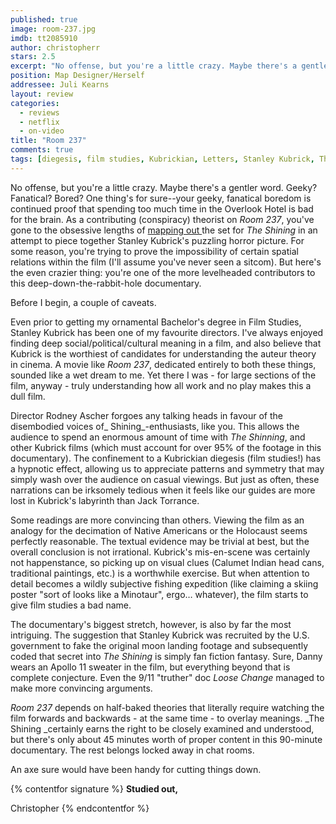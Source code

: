 ```yaml
---
published: true
image: room-237.jpg
imdb: tt2085910
author: christopherr
stars: 2.5
excerpt: "No offense, but you're a little crazy. Maybe there's a gentler word. Geeky? Fanatical? Bored? One thing's for sure--your geeky, fanatical boredom is continued proof that spending too much time in the Overlook Hotel is bad for the brain. As a contributing (conspiracy) theorist on _Room 237_, you've gone to the obsessive lengths of mapping out the set for _The Shining_ in an attempt to piece together Stanley Kubrick's puzzling horror picture. For some reason, you're trying to prove the impossibility of certain spatial relations within the film (I'll assume you've never seen a sitcom). But here's the even crazier thing: you're one of the more levelheaded contributors to this deep-down-the-rabbit-hole documentary."
position: Map Designer/Herself
addressee: Juli Kearns
layout: review
categories:
  - reviews
  - netflix
  - on-video
title: "Room 237"
comments: true
tags: [diegesis, film studies, Kubrickian, Letters, Stanley Kubrick, The Shinning]
---
```

No offense, but you're a little crazy. Maybe there's a gentler word. Geeky? Fanatical? Bored? One thing's for sure--your geeky, fanatical boredom is continued proof that spending too much time in the Overlook Hotel is bad for the brain. As a contributing (conspiracy) theorist on _Room 237_, you've gone to the obsessive lengths of [mapping out ][1]the set for _The Shining_ in an attempt to piece together Stanley Kubrick's puzzling horror picture. For some reason, you're trying to prove the impossibility of certain spatial relations within the film (I'll assume you've never seen a sitcom). But here's the even crazier thing: you're one of the more levelheaded contributors to this deep-down-the-rabbit-hole documentary.

   [1]: http://www.idyllopuspress.com/meanwhile/13834/updated-maps-of-the-shining/

Before I begin, a couple of caveats.

Even prior to getting my ornamental Bachelor's degree in Film Studies, Stanley Kubrick has been one of my favourite directors. I've always enjoyed finding deep social/political/cultural meaning in a film, and also believe that Kubrick is the worthiest of candidates for understanding the auteur theory in cinema. A movie like _Room 237_, dedicated entirely to both these things, sounded like a wet dream to me.  Yet there I was - for large sections of the film, anyway - truly understanding how all work and no play makes this a dull film.

 Director Rodney Ascher forgoes any talking heads in favour of the disembodied voices of_ Shining_-enthusiasts, like you. This allows the audience to spend an enormous amount of time with _The Shinning_, and other Kubrick films (which must account for over 95% of the footage in this documentary). The confinement to a Kubrickian diegesis (film studies!) has a hypnotic effect, allowing us to appreciate patterns and symmetry that may simply wash over the audience on casual viewings. But just as often, these narrations can be irksomely tedious when it feels like our guides are more lost in Kubrick's labyrinth than Jack Torrance.

Some readings are more convincing than others. Viewing the film as an analogy for the decimation of Native Americans or the Holocaust seems perfectly reasonable. The textual evidence may be trivial at best, but the overall conclusion is not irrational. Kubrick's mis-en-scene was certainly not happenstance, so picking up on visual clues (Calumet Indian head cans, traditional paintings, etc.) is a worthwhile exercise. But when attention to detail becomes a wildly subjective fishing expedition (like claiming a skiing poster "sort of looks like a Minotaur", ergo… whatever), the film starts to give film studies a bad name.

The documentary's biggest stretch, however, is also by far the most intriguing. The suggestion that Stanley Kubrick was recruited by the U.S. government to fake the original moon landing footage and subsequently coded that secret into _The Shining_ is simply fan fiction fantasy. Sure, Danny wears an Apollo 11 sweater in the film, but everything beyond that is complete conjecture. Even the 9/11 "truther" doc _Loose Change_ managed to make more convincing arguments.

_Room 237_ depends on half-baked theories that literally require watching the film forwards and backwards - at the same time - to overlay meanings. _The Shining _certainly earns the right to be closely examined and understood, but there's only about 45 minutes worth of proper content in this 90-minute documentary. The rest belongs locked away in chat rooms.

An axe sure would have been handy for cutting things down.

{% contentfor signature %}
**Studied out,**

Christopher
{% endcontentfor %}